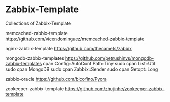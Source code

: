 # Zabbix-Template
Collections of Zabbix-Template

memcached-zabbix-template
https://github.com/vicendominguez/memcached-zabbix-template

nginx-zabbix-template
https://github.com/thecamels/zabbix

mongodb-zabbix-templates
https://github.com/petrushinvs/mongodb-zabbix-templates
cpan Config::AutoConf Path::Tiny
sudo cpan List::Util
sudo cpan MongoDB
sudo cpan Zabbix::Sender
sudo cpan Getopt::Long

zabbix-oracle
https://github.com/bicofino/Pyora

zookeeper-zabbix-template
https://github.com/zhujinhe/zookeeper-zabbix-template
